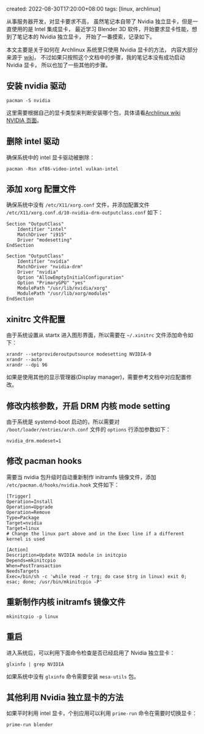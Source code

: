 created: 2022-08-30T17:20:00+08:00
tags: [linux, archlinux]


从事服务器开发，对显卡要求不高，
虽然笔记本自带了 Nvidia 独立显卡，但是一直使用的是 Intel 集成显卡，
最近学习 Blender 3D 软件，开始要求显卡性能，想到了笔记本的 Nvidia 独立显卡，
开始了一番摸索，记录如下。

本文主要是关于如何在 Archlinux 系统里只使用 Nvidia 显卡的方法，
内容大部分来源于 [wiki](https://wiki.archlinux.org/title/NVIDIA_Optimus)，
不过如果只按照这个文档中的步骤，我的笔记本没有成功启动 Nvidia 显卡，
所以也加了一些其他的步骤。


## 安装 nvidia 驱动

```
pacman -S nvidia
```

这里需要根据自己的显卡类型来判断安装哪个包，具体请看[Archlinux wiki NVIDIA 页面](https://wiki.archlinux.org/title/NVIDIA)。


## 删除 intel 驱动

确保系统中的 intel 显卡驱动被删除：

```
pacman -Rsn xf86-video-intel vulkan-intel
```


## 添加 xorg 配置文件

确保系统中没有 `/etc/X11/xorg.conf` 文件，并添加配置文件 `/etc/X11/xorg.conf.d/10-nvidia-drm-outputclass.conf` 如下：

```
Section "OutputClass"
    Identifier "intel"
    MatchDriver "i915"
    Driver "modesetting"
EndSection

Section "OutputClass"
    Identifier "nvidia"
    MatchDriver "nvidia-drm"
    Driver "nvidia"
    Option "AllowEmptyInitialConfiguration"
    Option "PrimaryGPU" "yes"
    ModulePath "/usr/lib/nvidia/xorg"
    ModulePath "/usr/lib/xorg/modules"
EndSection
```


## xinitrc 文件配置

由于系统设置从 startx 进入图形界面，所以需要在 `~/.xinitrc` 文件添加命令如下：

```
xrandr --setprovideroutputsource modesetting NVIDIA-0
xrandr --auto
xrandr --dpi 96
```

如果是使用其他的显示管理器(Display manager)，需要参考文档中对应配置修改。


## 修改内核参数，开启 DRM 内核 mode setting

由于系统是 systemd-boot 启动的，所以需要对 `/boot/loader/entries/arch.conf` 文件的 `options` 行添加参数如下：

```
nvidia_drm.modeset=1
```


## 修改 pacman hooks

需要当 nvidia 包升级时自动重新制作 initramfs 镜像文件，添加 `/etc/pacman.d/hooks/nvidia.hook` 文件如下：

```
[Trigger]
Operation=Install
Operation=Upgrade
Operation=Remove
Type=Package
Target=nvidia
Target=linux
# Change the linux part above and in the Exec line if a different kernel is used

[Action]
Description=Update NVIDIA module in initcpio
Depends=mkinitcpio
When=PostTransaction
NeedsTargets
Exec=/bin/sh -c 'while read -r trg; do case $trg in linux) exit 0; esac; done; /usr/bin/mkinitcpio -P'
```


## 重新制作内核 initramfs 镜像文件

```
mkinitcpio -p linux
```


## 重启

进入系统后，可以利用下面命令检查是否已经启用了 Nvidia 独立显卡：

```
glxinfo | grep NVIDIA
```

如果系统中没有 `glxinfo` 命令需要安装 `mesa-utils` 包。


## 其他利用 Nvidia 独立显卡的方法

如果平时利用 intel 显卡，个别应用可以利用 `prime-run` 命令在需要时切换显卡：

```
prime-run blender
```
